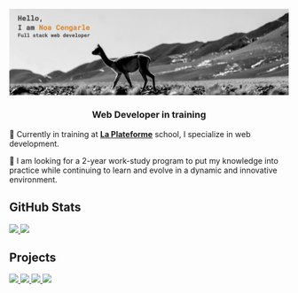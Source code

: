 <img src="./banner.jpg" alt="phot of a guanaco with text saying : Hello, I'm Noa Cengarle"></img>

<h3 align="center">Web Developer in training</h3>

🌱 Currently in training at <a href="https://laplateforme.io/">**La Plateforme**<a> school, I specialize in web development.

🤝 I am looking for a 2-year work-study program to put my knowledge into practice while continuing to learn and evolve in a dynamic and innovative environment.



## GitHub Stats
<a href="https://github.com/noa-cen/github-readme-stats">
  <img height=190 src="https://github-readme-stats.vercel.app/api?username=noa-cen&show_icons=true&theme=slateorange&hide_border=true" />
</a>
<a href="https://github.com/noa-cen/github-readme-stats">
  <img height=190 src="https://github-readme-stats.vercel.app/api/top-langs/?username=noa-cen&hide=hack&theme=slateorange&show&icons=true&hide_border=true&layout=compact" />
</a>
<br>

## Projects
<a href="https://github.com/noa-cen/quiz_night">
  <img height=130 src="https://github-readme-stats.vercel.app/api/pin/?username=noa-cen&repo=quiz_night&show_icons=true&theme=slateorange&hide_border=true" />
</a>
<a href="https://github.com/noa-cen/happixel">
  <img height=130 src="https://github-readme-stats.vercel.app/api/pin/?username=noa-cen&repo=happixel&show_icons=true&theme=slateorange&hide_border=true" />
</a>

<a href="https://github.com/noa-cen/fansite_limonade">
  <img height=130 src="https://github-readme-stats.vercel.app/api/pin/?username=noa-cen&repo=fansite_limonade&show_icons=true&theme=slateorange&hide_border=true" />
</a>
<a href="https://github.com/vladimir-gorbachev/gestionnaire_de_menu">
  <img height=130 src="https://github-readme-stats.vercel.app/api/pin/?username=vladimir-gorbachev&repo=gestionnaire_de_menu&show_icons=true&theme=slateorange&hide_border=true" />
</a>
